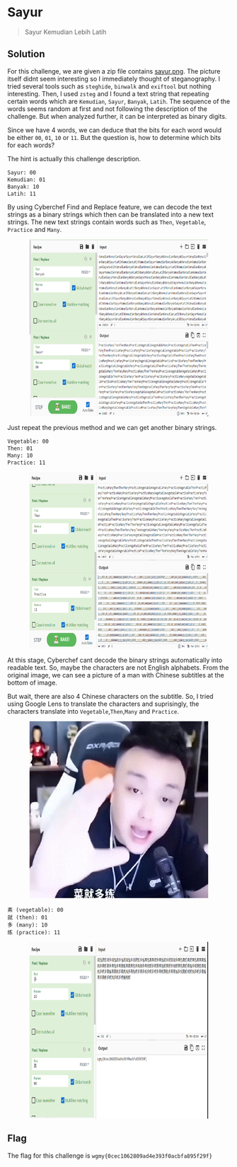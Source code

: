 # Sayur
> Sayur Kemudian Lebih Latih

## Solution
For this challenge, we are given a zip file contains <a href="images/sayur.png">sayur.png</a>. The picture itself didnt seem interesting so I immediately thought of steganography. I tried several tools such as ```steghide```, ```binwalk``` and ```exiftool``` but nothing interesting. Then, I used ```zsteg``` and I found a text string that repeating certain words which are ```Kemudian```, ```Sayur```, ```Banyak```, ```Latih```. The sequence of the words seems random at first and not following the description of the challenge. But when analyzed further, it can be interpreted as binary digits.

Since we have 4 words, we can deduce that the bits for each word would be either ```00```, ```01```, ```10``` or ```11```. But the question is, how to determine which bits for each words? 

The hint is actually this challenge description.

```
Sayur: 00
Kemudian: 01
Banyak: 10
Latih: 11
```
By using Cyberchef Find and Replace feature, we can decode the text strings as a binary strings which then can be translated into a new text strings. The new text strings contain words such as ```Then```, ```Vegetable```, ```Practice``` and ```Many```. 

<p align="center">
  <img width="80%" height="400" src="images/sayur2.PNG">
</p>

Just repeat the previous method and we can get another binary strings.
```
Vegetable: 00
Then: 01
Many: 10
Practice: 11
```


<p align="center">
  <img width="80%" height="400" src="images/sayur3.PNG">
</p>

At this stage, Cyberchef cant decode the binary strings automatically into readable text. So, maybe the characters are not English alphabets. From the original image, we can see a picture of a man with Chinese subtitles at the bottom of image. 

But wait, there are also 4 Chinese characters on the subtitle. So, I tried using Google Lens to translate the characters and suprisingly, the characters translate into ```Vegetable```,```Then```,```Many``` and ```Practice```.
<p align="center">
  <img width="80%" height="400" src="images/sayur.png">
</p>

```
素 (vegetable): 00
就 (then): 01
多 (many): 10
练 (practice): 11
```
<p align="center">
  <img width="80%" height="400" src="images/sayur4.PNG">
</p>

## Flag
The flag for this challenge is ```wgmy{0cec1062809ad4e393f0acbfa895f29f}```
